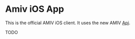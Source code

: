 #  Amiv iOS App

This is the official AMIV iOS client. It uses the new AMIV [Api](https://github.com/amiv-eth/amivapi/blob/master/docs/User_Guide.md).

TODO

